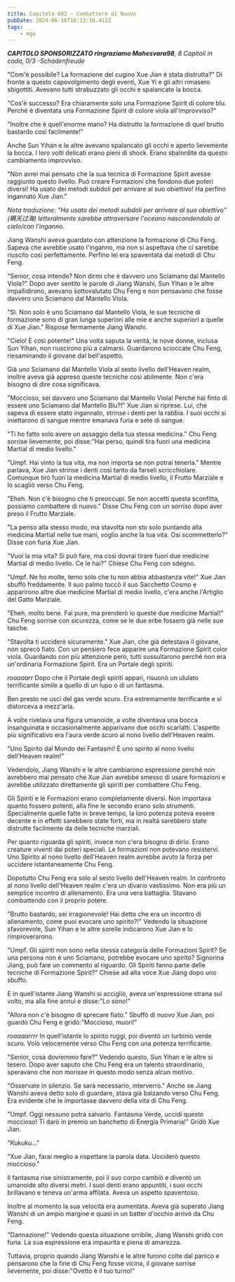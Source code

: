 ```yaml
---
title: Capitolo 602 – Combattere di Nuovo
pubDate: 2024-06-16T16:13:16.411Z
tags:
    - mga
---
```



<em><strong>CAPITOLO SPONSORIZZATO ringraziamo Mahesvara98</strong>,
8 Capitoli in coda, 0/3
-Schadenfreude</em>


"Com'è possibile? La formazione del cugino Xue Jian è stata distrutta?" Di fronte a questo capovolgimento degli eventi, Xue Yi e gli altri rimasero sbigottiti. Avevano tutti strabuzzato gli occhi e spalancato la bocca.


"Cos'è successo? Era chiaramente solo una Formazione Spirit di colore blu. Perché è diventata una Formazione Spirit di colore viola all'improvviso?"


"Inoltre che è quell'enorme mano? Ha distrutto la formazione di quel brutto bastardo così facilmente!"


Anche Sun Yihan e le altre avevano spalancato gli occhi e aperto lievemente la bocca. I loro volti delicati erano pieni di shock. Erano sbalordite da questo cambiamento improvviso.


"Non avrei mai pensato che la sua tecnica di Formazione Spirit avesse raggiunto questo livello. Può creare Formazioni che fondono due poteri diversi! Ha usato dei metodi subdoli per arrivare al suo obiettivo! Ha perfino ingannato Xue Jian."


<em>Nota traduzione: "Ha usato dei metodi subdoli per arrivare al suo obiettivo" (瞒天过海) letteralmente sarebbe attraversare l'oceano nascondendolo al cielo/con l'inganno.</em>


Jiang Wanshi aveva guardato con attenzione la formazione di Chu Feng. Sapeva che avrebbe usato l'inganno, ma non si aspettava che ci sarebbe riuscito così perfettamente. Perfino lei era spaventata dai metodi di Chu Feng.


"Senior, cosa intende? Non dirmi che è davvero uno Sciamano dal Mantello Viola?" Dopo aver sentito le parole di Jiang Wanshi, Sun Yihan e le altre impallidirono, avevano sottovalutato Chu Feng e non pensavano che fosse davvero uno Sciamano dal Mantello Viola.


"Sì. Non solo è uno Sciamano dal Mantello Viola, le sue tecniche di formazione sono di gran lunga superiori alle mie e anche superiori a quelle di Xue Jian." Rispose fermamente Jiang Wanshi.


"Cielo! È così potente!" Una volta saputa la verità, le nove donne, inclusa Sun Yihan, non riuscirono più a calmarsi. Guardarono scioccate Chu Feng, riesaminando il giovane dal bell'aspetto.


Già uno Sciamano dal Mantello Viola al sesto livello dell'Heaven realm, inoltre aveva già appreso queste tecniche così abilmente. Non c'era bisogno di dire cosa significava.


"Moccioso, sei davvero uno Sciamano dal Mantello Viola! Perché hai finto di essere uno Sciamano dal Mantello Blu?!" Xue Jian si riprese. Lui, che sapeva di essere stato ingannato, strinse i denti per la rabbia. I suoi occhi si iniettarono di sangue mentre emanava furia e sete di sangue.


"Ti ho fatto solo avere un assaggio della tua stessa medicina." Chu Feng sorrise lievemente, poi disse:"Hai perso, quindi tira fuori una medicina Martial di medio livello."


"Umpf. Hai vinto la tua vita, ma non importa se non potrai tenerla." Mentre parlava, Xue Jian strinse i denti così tanto da farseli scricchiolare. Comunque tirò fuori la medicina Martial di medio livello, il Frutto Marziale e lo scagliò verso Chu Feng.


"Eheh. Non c'è bisogno che ti preoccupi. Se non accetti questa sconfitta, possiamo combattere di nuovo." Disse Chu Feng con un sorriso dopo aver preso il Frutto Marziale.


"La penso alla stesso modo, ma stavolta non sto solo puntando alla medicina Martial nelle tue mani, voglio anche la tua vita. Osi scommetterlo?" Disse con furia Xue Jian.


"Vuoi la mia vita? Si può fare, ma così dovrai tirare fuori due medicine Martial di medio livello. Ce le hai?" Chiese Chu Feng con sdegno.


"Umpf. Ne ho molte, temo solo che tu non abbia abbastanza vite!" Xue Jian sbuffò freddamente. Il suo palmo toccò il suo Sacchetto Cosmo e apparirono altre due medicine Martial di medio livello, c'era anche l'Artiglio del Gatto Marziale.


"Eheh, molto bene. Fai pure, ma prenderò io queste due medicine Martial!" Chu Feng sorrise con sicurezza, come se le due erbe fossero già nelle sue tasche.


"Stavolta ti ucciderò sicuramente." Xue Jian, che già detestava il giovane, non sprecò fiato. Con un pensiero fece apparire una Formazione Spirit color viola. Guardando con più attenzione però, tutti sussultarono perché non era un'ordinaria Formazione Spirit. Era un Portale degli spiriti.


*roaaaarr* Dopo che il Portale degli spiriti apparì, risuonò un ululato terrificante simile a quello di un lupo o di un fantasma.


Ben presto ne uscì del gas verde scuro. Era estremamente terrificante e si distorceva a mezz'aria.


A volte rivelava una figura umanoide, a volte diventava una bocca insanguinata e occasionalmente apparivano due occhi scarlatti. L'aspetto più significativo era l'aura verde scuro al nono livello dell'Heaven realm.


"Uno Spirito dal Mondo dei Fantasmi! È uno spirito al nono livello dell'Heaven realm!"


Vedendolo, Jiang Wanshi e le altre cambiarono espressione perché non avrebbero mai pensato che Xue Jian avrebbe smesso di usare formazioni e avrebbe utilizzato direttamente gli spiriti per combattere Chu Feng.


Gli Spiriti e le Formazioni erano completamente diversi. Non importava quanto fossero potenti, alla fine le secondo erano solo strumenti. Specialmente quelle fatte in breve tempo, la loro potenza poteva essere decente e in effetti sarebbero state forti, ma in realtà sarebbero state distrutte facilmente da delle tecniche marziali.


Per quanto riguarda gli spiriti, invece non c'era bisogno di dirlo. Erano creature viventi dai poteri speciali. Le formazioni non potevano resistervi. Uno Spirito al nono livello dell'Heaven realm avrebbe avuto la forza per uccidere istantaneamente Chu Feng.


Dopotutto Chu Feng era solo al sesto livello dell'Heaven realm. In confronto al nono livello dell'Heaven realm c'era un divario vastissimo. Non era più un semplice incontro di allenamento. Era una vera battaglia. Stavano combattendo con il proprio potere.


"Brutto bastardo, sei irragionevole! Hai detto che era un incontro di allenamento, come puoi evocare uno spirito?!" Vedendo la situazione sfavorevole, Sun Yihan e le altre sorelle indicarono Xue Jian e lo rimproverarono.


"Umpf. Gli spiriti non sono nella stessa categoria delle Formazioni Spirit? Se una persona non è uno Sciamano, potrebbe evocare uno spirito? Signorina Jiang, può fare un commento al riguardo. Gli Spiriti fanno parte delle tecniche di Formazione Spirit?" Chiese ad alta voce Xue Jiang dopo uno sbuffo.


E in quell'istante Jiang Wanshi si accigliò, aveva un'espressione strana sul volto, ma alla fine annuì e disse:"Lo sono!"


"Allora non c'è bisogno di sprecare fiato." Sbuffò di nuovo Xue Jian, poi guardò Chu Feng e gridò:"Moccioso, muori!"


*roaaaarrrr* In quell'istante lo spirito ruggì, poi diventò un turbinio verde scuro. Volò velocemente verso Chu Feng con una potenza terrificante.


"Senior, cosa dovremmo fare?" Vedendo questo, Sun Yihan e le altre si tesero. Dopo aver saputo che Chu Feng era un talento straordinario, speravano che non morisse in questo modo senza alcun motivo.


"Osservate in silenzio. Se sarà necessario, interverrò." Anche se Jiang Wanshi aveva detto solo di guardare, stava già balzando verso Chu Feng. Era evidente che le importasse davvero della vita di Chu Feng.


"Umpf. Oggi nessuno potrà salvarlo. Fantasma Verde, uccidi questo moccioso! Ti darò in premio un banchetto di Energia Primaria!" Gridò Xue Jian.


"Kukuku..."


"Xue Jian, farai meglio a rispettare la parola data. Ucciderò questo moccioso."


Il fantasma rise sinistramente, poi il suo corpo cambiò e diventò un umanoide alto diversi metri. I suoi denti erano appuntiti, i suoi occhi brillavano e teneva un'arma affilata. Aveva un aspetto spaventoso.


Inoltre al momento la sua velocità era aumentata. Aveva già superato Jiang Wanshi di un ampio margine e quasi in un batter d'occhio arrivò da Chu Feng.


"Dannazione!" Vedendo questa situazione orribile, Jiang Wanshi gridò con furia. La sua espressione era impaurita e piena di amarezza.


Tuttavia, proprio quando Jiang Wanshi e le altre furono colte dal panico e pensarono che la fine di Chu Feng fosse vicina, il giovane sorrise lievemente, poi disse:"Ovetto è il tuo turno!"
                                


                                



